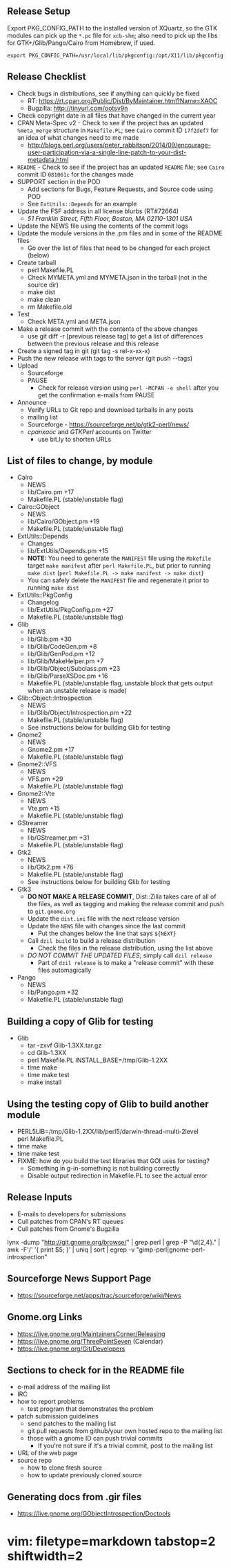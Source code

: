 ## Release Setup ##

Export PKG_CONFIG_PATH to the installed version of XQuartz, so the GTK modules
can pick up the `*.pc` file for `xcb-shm`; also need to pick up the libs for
GTK+/Glib/Pango/Cairo from Homebrew, if used.

    export PKG_CONFIG_PATH=/usr/local/lib/pkgconfig:/opt/X11/lib/pkgconfig

## Release Checklist ##
- Check bugs in distributions, see if anything can quickly be fixed
  - RT: https://rt.cpan.org/Public/Dist/ByMaintainer.html?Name=XAOC
  - Bugzilla: http://tinyurl.com/ootsv9n
- Check copyright date in all files that have changed in the current year
- CPAN Meta-Spec v2 - Check to see if the project has an updated `%meta_merge`
  structure in `Makefile.PL`; see `Cairo` commit ID `17f2def7` for an idea of
  what changes need to me made
  - http://blogs.perl.org/users/peter_rabbitson/2014/09/encourage-user-participation-via-a-single-line-patch-to-your-dist-metadata.html
- `README` - Check to see if the project has an updated `README` file; see
  `Cairo` commit ID `081061c` for the changes made
- SUPPORT section in the POD
  - Add sections for Bugs, Feature Requests, and Source code using POD
  - See `ExtUtils::Depends` for an example
- Update the FSF address in all license blurbs (RT#72664)
  - *51 Franklin Street, Fifth Floor, Boston, MA 02110-1301  USA*
- Update the NEWS file using the contents of the commit logs 
- Update the module versions in the .pm files and in some of the README files
  - Go over the list of files that need to be changed for each project (below)
- Create tarball 
  - perl Makefile.PL
  - Check MYMETA.yml and MYMETA.json in the tarball (not in the source dir)
  - make dist
  - make clean
  - rm Makefile.old
- Test
  - Check META.yml and META.json
- Make a release commit with the contents of the above changes
  - use git diff -r [previous release tag] to get a list of differences
    between the previous release and this release
- Create a signed tag in git (git tag -s rel-x-xx-x)
- Push the new release with tags to the server (git push --tags)
- Upload
  - Sourceforge
  - PAUSE
    - Check for release version using `perl -MCPAN -e shell` after you get the
      confirmation e-mails from PAUSE
- Announce
  - Verify URLs to Git repo and download tarballs in any posts
  - mailing list
  - Sourceforge - https://sourceforge.net/p/gtk2-perl/news/
  - *cpanxaoc* and *GTKPerl* accounts on Twitter
    - use bit.ly to shorten URLs

## List of files to change, by module ##
- Cairo
  - NEWS
  - lib/Cairo.pm +17
  - Makefile.PL (stable/unstable flag)
- Cairo::GObject
  - NEWS
  - lib/Cairo/GObject.pm +19
  - Makefile.PL (stable/unstable flag)
- ExtUtils::Depends
  - Changes
  - lib/ExtUtils/Depends.pm +15
  - **NOTE:** You need to generate the `MANIFEST` file using the `Makefile`
    target `make manifest` after `perl Makefile.PL`, but prior to running
    `make dist` (`perl Makefile.PL -> make manifest -> make dist`)
  - You can safely delete the `MANIFEST` file and regenerate it prior to
    running `make dist`
- ExtUtils::PkgConfig
  - Changelog
  - lib/ExtUtils/PkgConfig.pm +27 
  - Makefile.PL (stable/unstable flag)
- Glib
  - NEWS
  - lib/Glib.pm +30
  - lib/Glib/CodeGen.pm +8
  - lib/Glib/GenPod.pm +12
  - lib/Glib/MakeHelper.pm +7
  - lib/Glib/Object/Subclass.pm +23
  - lib/Glib/ParseXSDoc.pm +16
  - Makefile.PL (stable/unstable flag, unstable block that gets output when an
    unstable release is made)
- Glib::Object::Introspection
  - NEWS
  - lib/Glib/Object/Introspection.pm +22
  - Makefile.PL (stable/unstable flag)
  - See instructions below for building Glib for testing
- Gnome2
  - NEWS
  - Gnome2.pm +17
  - Makefile.PL (stable/unstable flag)
- Gnome2::VFS
  - NEWS
  - VFS.pm +29
  - Makefile.PL (stable/unstable flag)
- Gnome2::Vte
  - NEWS
  - Vte.pm +15
  - Makefile.PL (stable/unstable flag)
- GStreamer
  - NEWS
  - lib/GStreamer.pm +31
  - Makefile.PL (stable/unstable flag)
- Gtk2
  - NEWS
  - lib/Gtk2.pm +76
  - Makefile.PL (stable/unstable flag)
  - See instructions below for building Glib for testing
- Gtk3
  - **DO NOT MAKE A RELEASE COMMIT**, Dist::Zilla takes care of all of
    the files, as well as tagging and making the release commit and push to
    `git.gnome.org`
  - Update the `dist.ini` file with the next release version
  - Update the `NEWS` file with changes since the last commit
    - Put the changes below the line that says `${NEXT}`
  - Call `dzil build` to build a release distribution
    - Check the files in the release distribution, using the list above
  - _DO NOT COMMIT THE UPDATED FILES_; simply call `dzil release`
    - Part of `dzil release` is to make a "release commit" with these files
      automagically
- Pango
  - NEWS
  - lib/Pango.pm +32
  - Makefile.PL (stable/unstable flag)

## Building a copy of Glib for testing ##
- Glib
  - tar -zxvf Glib-1.3XX.tar.gz
  - cd Glib-1.3XX
  - perl Makefile.PL INSTALL_BASE=/tmp/Glib-1.2XX
  - time make
  - time make test
  - make install

## Using the testing copy of Glib to build another module ##
- PERL5LIB=/tmp/Glib-1.2XX/lib/perl5/darwin-thread-multi-2level \
  perl Makefile.PL
- time make
- time make test
- FIXME: how do you build the test libraries that GOI uses for testing?
  - Something in g-in-something is not building correctly
  - Disable output redirection in Makefile.PL to see the actual error

## Release Inputs ##
- E-mails to developers for submissions
- Cull patches from CPAN's RT queues
- Cull patches from Gnome's Bugzilla

lynx -dump "http://git.gnome.org/browse/" | grep perl | grep -P "\d{2,4}\." |
awk -F'/' '{ print $5; }' | uniq | sort | egrep -v
"gimp-perl|gnome-perl-introspection"

## Sourceforge News Support Page ##
- https://sourceforge.net/apps/trac/sourceforge/wiki/News

## Gnome.org Links ##
- https://live.gnome.org/MaintainersCorner/Releasing
- https://live.gnome.org/ThreePointSeven (Calendar)
- https://live.gnome.org/Git/Developers

## Sections to check for in the README file ##
- e-mail address of the mailing list
- IRC
- how to report problems
  - test program that demonstrates the problem
- patch submission guidelines
  - send patches to the mailing list
  - git pull requests from github/your own hosted repo to the mailing list
  - those with a gnome ID can push trivial commits
    - If you're not sure if it's a trivial commit, post to the mailing list
- URL of the web page
- source repo
  - how to clone fresh source
  - how to update previously cloned source

## Generating docs from .gir files ##
- https://live.gnome.org/GObjectIntrospection/Doctools

# vim: filetype=markdown tabstop=2 shiftwidth=2
